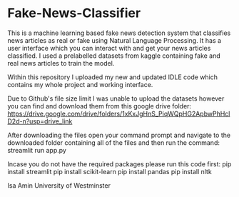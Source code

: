 # Fake-News-Classifier
This is a machine learning based fake news detection system that classifies news articles as real or fake using Natural Language Processing. It has a user interface which you can interact with and get your news articles classified.
I used a prelabelled datasets from kaggle containing fake and real news articles to train the model.

Within this repository I uploaded my new and updated IDLE code which contains my whole project and working interface.

Due to Github's file size limit I was unable to upload the datasets however you can find and download them from this google drive folder: https://drive.google.com/drive/folders/1xKxJgHnS_PiqWQpHG2ApbwPhHclD2d-n?usp=drive_link 

After downloading the files open your command prompt and navigate to the downloaded folder containing all of the files and then run the command:
streamlit run app.py

Incase you do not have the required packages please run this code first:
pip install streamlit
pip install scikit-learn
pip install pandas
pip install nltk

Isa Amin
University of Westminster
